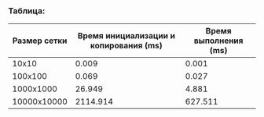 ### Таблица:

| Размер сетки | Время инициализации и копирования (ms) | Время выполнения (ms) |
|--------------|----------------------------------------|-----------------------|
| 10x10        | 0.009                                  | 0.001                 |
| 100x100      | 0.069                                  | 0.027                 |
| 1000x1000    | 26.949                                 | 4.881                 |
| 10000x10000  | 2114.914                               | 627.511               |
